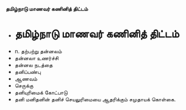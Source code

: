 **தமிழ்நாடு மாணவர் கணினித் திட்டம்**
- # தமிழ்நாடு மாணவர் கணினித் திட்டம்
- n. தற்பற்று தன்னலம்
- தன்னலா உணர்ச்சி
- தன்னல நடத்தை
- தனிப்பண்பு
- ஆணவம்
- செருக்கு
- தனியுரிமைக் கோட்பாடு
- தனி மனிதனின் தனிச் செயலுரிமையை ஆதரிக்கும் சமுதாயக் கொள்கை.

